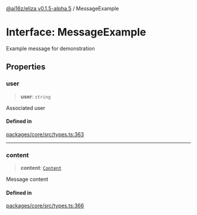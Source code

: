 [@ai16z/eliza v0.1.5-alpha.5](../index.md) / MessageExample

# Interface: MessageExample

Example message for demonstration

## Properties

### user

> **user**: `string`

Associated user

#### Defined in

[packages/core/src/types.ts:363](https://github.com/royerz2/eliza-test-textrs-main/blob/main/packages/core/src/types.ts#L363)

***

### content

> **content**: [`Content`](Content.md)

Message content

#### Defined in

[packages/core/src/types.ts:366](https://github.com/royerz2/eliza-test-textrs-main/blob/main/packages/core/src/types.ts#L366)
